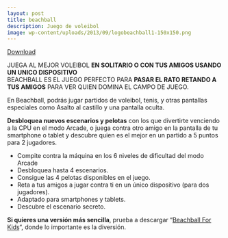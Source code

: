 ```yaml
---
layout: post
title: beachball
description: Juego de voleibol
image: wp-content/uploads/2013/09/logobeachball1-150x150.png
---
```

<div class="postlinks">
  <a class="downloadgoogle" href="https://play.google.com/store/apps/details?id=com.devergence.beachball" target="_blank" rel="nofollow">Download</a>
</div>

JUEGA AL MEJOR VOLEIBOL **EN SOLITARIO O CON TUS AMIGOS USANDO UN UNICO DISPOSITIVO**  
BEACHBALL ES EL JUEGO PERFECTO PARA **PASAR EL RATO RETANDO A TUS AMIGOS** PARA VER QUIEN DOMINA EL CAMPO DE JUEGO.

En Beachball, podrás jugar partidos de voleibol, tenis, y otras pantallas especiales como Asalto al castillo y una pantalla oculta.

**Desbloquea nuevos escenarios y pelotas** con los que divertirte venciendo a la CPU en el modo Arcade, o juega contra otro amigo en la pantalla de tu smartphone o tablet y descubre quien es el mejor en un partido a 5 puntos para 2 jugadores.

<!--more-->

<div class="more">
</div>

  * Compite contra la máquina en los 6 niveles de dificultad del modo Arcade
  * Desbloquea hasta 4 escenarios.
  * Consigue las 4 pelotas disponibles en el juego.
  * Reta a tus amigos a jugar contra ti en un único dispositivo (para dos jugadores).
  * Adaptado para smartphones y tablets.
  * Descubre el escenario secreto.

**Si quieres una versión más sencilla**, prueba a descargar &#8220;[Beachball For Kids](http://devergence.com/developments/beachball-for-kids/ "beachball for kids")&#8220;, donde lo importante es la diversión.
